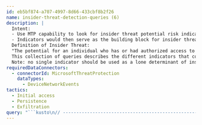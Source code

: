 ```yaml
---
id: eb5bf874-a707-4997-8d66-433cbf8b2f26
name: insider-threat-detection-queries (6)
description: |
  Intent:
  - Use MTP capability to look for insider threat potential risk indicators
  - Indicators would then serve as the building block for insider threat risk modeling in subsequent tools
  Definition of Insider Threat:
  "The potential for an individual who has or had authorized access to an organization's assets to use their access, either maliciously or unintentionally, to act in a way that could negatively affect the organization."
  This collection of queries describes the different indicators that could be used to model and look for patterns suggesting an increased risk of an individual becoming a potential insider threat.
  Note: no single indicator should be used as a lone determinant of insider threat activity, but should be part of an overall program to understand the increased risk to your organization's critical assets. This in turn is used to feed an investigation by a formal insider threat program to look at the context associated with the whole person to understand the implication of a set of indicators.
requiredDataConnectors:
  - connectorId: MicrosoftThreatProtection
    dataTypes:
      - DeviceNetworkEvents
tactics:
  - Initial access
  - Persistence
  - Exfiltration
query: "```kusto\n// --------------------------------------------------------------------------------------------------------------------------- //\n//\n//Access after Termination\n//\n// Look for any activity by a terminated employee account creating a\n// DeviceNetworkEvents after they were released\nlet TermAccount = 'FORMER_EMPLOYEE_NAME';  // Could also use SID\nlet ReleaseTime = datetime(\"01/16/2022 00:00:00\");\n//\nDeviceNetworkEvents \n| where InitiatingProcessAccountName =~ TermAccount\n| where Timestamp  > ReleaseTime\n| project Timestamp , DeviceName, InitiatingProcessAccountName\n| sort by Timestamp  desc\n```"
---
```


